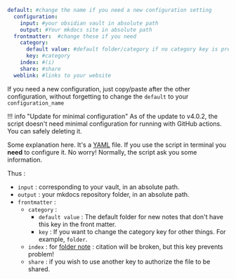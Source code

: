 ---
---
```yml
default: #change the name if you need a new configuration setting  
  configuration:  
    input: #your obsidian vault in absolute path
    output: #Your mkdocs site in absolute path
  frontmatter:  #change these if you need
    category:  
      default value: #default folder/category if no category key is present
      key: #category  
    index: #(i)  
    share: #share  
  weblink: #links to your website
```


If you need a new configuration, just copy/paste after the other configuration, without forgetting to change the `default` to your `configuration_name`

!!! info "Update for minimal configuration"
As of the update to v4.0.2, the script doesn't need minimal configuration for running with GitHub actions.  You can safely deleting it.

Some explanation here. It's a [YAML](https://en.wikipedia.org/wiki/YAML) file. If you use the script in terminal you **need** to configure it. No worry! Normally, the script ask you some information.

Thus :
- `input` : corresponding to your vault, in an absolute path.
- `output` : your mkdocs repository folder, in an absolute path. 
- `frontmatter` : 
	- `category` : 
		- `default value` : The default folder for new notes that don't have this key in the front matter.
		- `key` : If you want to change the category key for other things. For example, `folder`.
	- `index` : for [folder note](../blog%20customization.md#Folder%20note) : citation will be broken, but this key prevents problem!
	- `share` : if you wish to use another key to authorize the file to be shared.